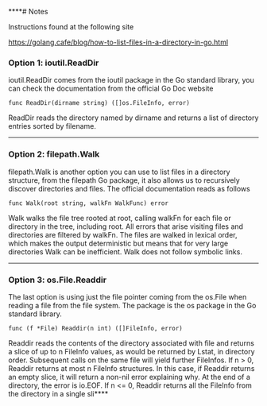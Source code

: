 ****# Notes

Instructions found at the following site

https://golang.cafe/blog/how-to-list-files-in-a-directory-in-go.html

### Option 1: ioutil.ReadDir
ioutil.ReadDir comes from the ioutil package in the Go standard library, you can check the documentation from the official Go Doc website

```func ReadDir(dirname string) ([]os.FileInfo, error)```

ReadDir reads the directory named by dirname and returns a list of directory entries sorted by filename.

---
### Option 2: filepath.Walk
filepath.Walk is another option you can use to list files in a directory structure, from the filepath Go package, it also allows us to recursively discover directories and files. The official documentation reads as follows

```func Walk(root string, walkFn WalkFunc) error```

Walk walks the file tree rooted at root, calling walkFn for each file or directory in the tree, including root. All errors that arise visiting files and directories are filtered by walkFn. The files are walked in lexical order, which makes the output deterministic but means that for very large directories Walk can be inefficient. Walk does not follow symbolic links.

---
### Option 3: os.File.Readdir
The last option is using just the file pointer coming from the os.File when reading a file from the file system. The package is the os package in the Go standard library.

```func (f *File) Readdir(n int) ([]FileInfo, error)```

Readdir reads the contents of the directory associated with file and returns a slice of up to n FileInfo values, as would be returned by Lstat, in directory order. Subsequent calls on the same file will yield further FileInfos.
If n > 0, Readdir returns at most n FileInfo structures. In this case, if Readdir returns an empty slice, it will return a non-nil error explaining why. At the end of a directory, the error is io.EOF.
If n <= 0, Readdir returns all the FileInfo from the directory in a single sli****

